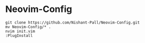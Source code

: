 # Neovim-Config

```
git clone https://github.com/Nishant-Pall/Neovim-Config.git
mv Neovim-Config/* .
nvim init.vim
:PlugInstall
```
